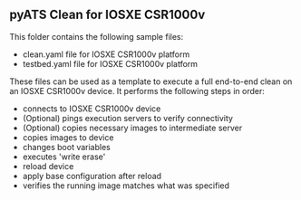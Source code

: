 ## pyATS Clean for IOSXE CSR1000v

This folder contains the following sample files:

- clean.yaml file for IOSXE CSR1000v platform
- testbed.yaml file for IOSXE CSR1000v platform

These files can be used as a template to execute a full end-to-end clean on an
IOSXE CSR1000v device. It performs the following steps in order:

- connects to IOSXE CSR1000v device
- (Optional) pings execution servers to verify connectivity
- (Optional) copies necessary images to intermediate server
- copies images to device
- changes boot variables
- executes 'write erase'
- reload device
- apply base configuration after reload
- verifies the running image matches what was specified
